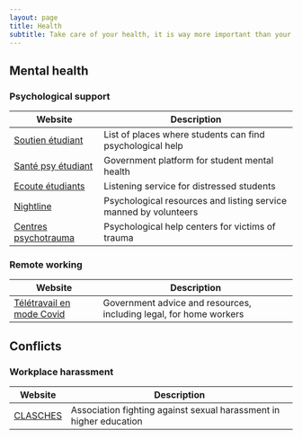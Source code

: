 ```yaml
---
layout: page
title: Health
subtitle: Take care of your health, it is way more important than your PhD
---
```


## Mental health

### Psychological support

| Website                                                                             | Description                                                      |
| ----------------------------------------------------------------------------------- | ---------------------------------------------------------------- |
| [Soutien étudiant](https://www.soutien-etudiant.info/)                              | List of places where students can find psychological help        |
| [Santé psy étudiant](https://santepsy.etudiant.gouv.fr/)                            | Government platform for student mental health                    |
| [Ecoute étudiants](https://ecouteetudiants-iledefrance.fr/home)                     | Listening service for distressed students                        |
| [Nightline](https://www.nightline.fr/)                                              | Psychological resources and listing service manned by volunteers |
| [Centres psychotrauma](http://cn2r.fr/obtenir-de-laide-pour-soi-ou-pour-un-proche/) | Psychological help centers for victims of trauma                 |

### Remote working

| Website                                                                                                                                            | Description                                                        |
| -------------------------------------------------------------------------------------------------------------------------------------------------- | ------------------------------------------------------------------ |
| [Télétravail en mode Covid](https://travail-emploi.gouv.fr/actualites/l-actualite-du-ministere/article/teletravail-en-mode-covid-19-on-vous-guide) | Government advice and resources, including legal, for home workers |

## Conflicts

### Workplace harassment

| Website                          | Description                                                        |
| -------------------------------- | ------------------------------------------------------------------ |
| [CLASCHES](https://clasches.fr/) | Association fighting against sexual harassment in higher education |
